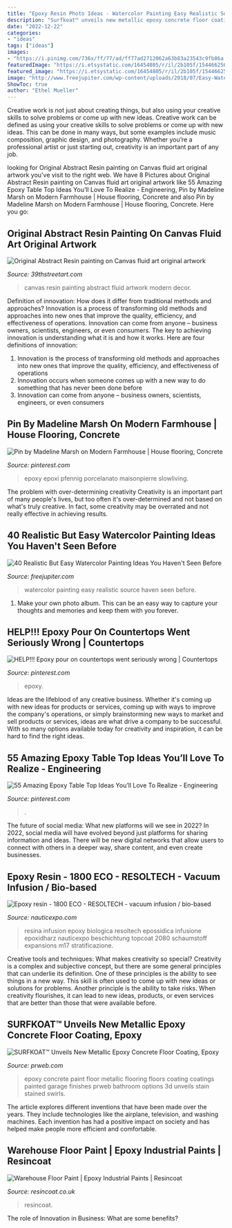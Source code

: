 ```yaml
---
title: "Epoxy Resin Photo Ideas - Watercolor Painting Easy Realistic Source Haven Seen Before"
description: "Surfkoat™ unveils new metallic epoxy concrete floor coating, epoxy"
date: "2022-12-22"
categories:
- "ideas"
tags: ["ideas"]
images:
- "https://i.pinimg.com/736x/ff/77/ad/ff77ad2712062a63b83a23543c9fb86a.jpg"
featuredImage: "https://i.etsystatic.com/16454805/r/il/2b105f/1544662562/il_fullxfull.1544662562_6inc.jpg"
featured_image: "https://i.etsystatic.com/16454805/r/il/2b105f/1544662562/il_fullxfull.1544662562_6inc.jpg"
image: "http://www.freejupiter.com/wp-content/uploads/2018/07/Easy-Watercolor-Painting-Ideas-16.jpg"
ShowToc: true
author: "Ethel Mueller"
---
```



Creative work is not just about creating things, but also using your creative skills to solve problems or come up with new ideas.
Creative work can be defined as using your creative skills to solve problems or come up with new ideas. This can be done in many ways, but some examples include music composition, graphic design, and photography. Whether you’re a professional artist or just starting out, creativity is an important part of any job.

	

		
looking for Original Abstract Resin painting on Canvas fluid art original artwork you've visit to the right web. We have 8 Pictures about Original Abstract Resin painting on Canvas fluid art original artwork like 55 Amazing Epoxy Table Top Ideas You’ll Love To Realize - Engineering, Pin by Madeline Marsh on Modern Farmhouse | House flooring, Concrete and also Pin by Madeline Marsh on Modern Farmhouse | House flooring, Concrete. Here you go:
		
    
## Original Abstract Resin Painting On Canvas Fluid Art Original Artwork

<img loading=lazy src="https://i.etsystatic.com/16454805/r/il/2b105f/1544662562/il_fullxfull.1544662562_6inc.jpg" onerror="this.onerror=null;this.src='https://tse4.mm.bing.net/th?id=OIP.GIwT3WoFZsw-5DObs26YQgHaNK&amp;pid=15.1';" alt="Original Abstract Resin painting on Canvas fluid art original artwork">

_Source: 39thstreetart.com_

>canvas resin painting abstract fluid artwork modern decor. 

	

Definition of innovation: How does it differ from traditional methods and approaches?
Innovation is a process of transforming old methods and approaches into new ones that improve the quality, efficiency, and effectiveness of operations. Innovation can come from anyone – business owners, scientists, engineers, or even consumers. The key to achieving innovation is understanding what it is and how it works. Here are four definitions of innovation: 
1. Innovation is the process of transforming old methods and approaches into new ones that improve the quality, efficiency, and effectiveness of operations 
2. Innovation occurs when someone comes up with a new way to do something that has never been done before 
3. Innovation can come from anyone – business owners, scientists, engineers, or even consumers 

    
## Pin By Madeline Marsh On Modern Farmhouse | House Flooring, Concrete

<img loading=lazy src="https://i.pinimg.com/736x/a3/be/46/a3be46cb1bd90f05e3d535b8a41616db.jpg" onerror="this.onerror=null;this.src='https://tse3.mm.bing.net/th?id=OIP.clhBHscNAzlkY6RUm8b7-AHaJ4&amp;pid=15.1';" alt="Pin by Madeline Marsh on Modern Farmhouse | House flooring, Concrete">

_Source: pinterest.com_

>epoxy epoxi pfennig porcelanato maisonpierre slowliving. 

	

The problem with over-determining creativity
Creativity is an important part of many people's lives, but too often it's over-determined and not based on what's truly creative. In fact, some creativity may be overrated and not really effective in achieving results.

    
## 40 Realistic But Easy Watercolor Painting Ideas You Haven&#039;t Seen Before

<img loading=lazy src="http://www.freejupiter.com/wp-content/uploads/2018/07/Easy-Watercolor-Painting-Ideas-16.jpg" onerror="this.onerror=null;this.src='https://tse3.mm.bing.net/th?id=OIP.kfqEHDHODSToNuqvPwKrBwHaNC&amp;pid=15.1';" alt="40 Realistic But Easy Watercolor Painting Ideas You Haven&#039;t Seen Before">

_Source: freejupiter.com_

>watercolor painting easy realistic source haven seen before. 

	

1. Make your own photo album. This can be an easy way to capture your thoughts and memories and keep them with you forever.

    
## HELP!!! Epoxy Pour On Countertops Went Seriously Wrong | Countertops

<img loading=lazy src="https://i.pinimg.com/736x/45/89/92/4589925bb1139028a2887de2ff1849b7.jpg" onerror="this.onerror=null;this.src='https://tse2.mm.bing.net/th?id=OIP.RSTrROFY2XbjkdSYB4rurgHaJ4&amp;pid=15.1';" alt="HELP!!! Epoxy pour on countertops went seriously wrong | Countertops">

_Source: pinterest.com_

>epoxy. 

	

Ideas are the lifeblood of any creative business. Whether it's coming up with new ideas for products or services, coming up with ways to improve the company's operations, or simply brainstorming new ways to market and sell products or services, ideas are what drive a company to be successful. With so many options available today for creativity and inspiration, it can be hard to find the right ideas.

    
## 55 Amazing Epoxy Table Top Ideas You’ll Love To Realize - Engineering

<img loading=lazy src="https://i.pinimg.com/736x/ff/77/ad/ff77ad2712062a63b83a23543c9fb86a.jpg" onerror="this.onerror=null;this.src='https://tse4.mm.bing.net/th?id=OIP.5r6ANO_xw6htxlzxSNP3fwHaJ3&amp;pid=15.1';" alt="55 Amazing Epoxy Table Top Ideas You’ll Love To Realize - Engineering">

_Source: pinterest.com_

>. 

	

The future of social media: What new platforms will we see in 2022?
In 2022, social media will have evolved beyond just platforms for sharing information and ideas. There will be new digital networks that allow users to connect with others in a deeper way, share content, and even create businesses.

    
## Epoxy Resin - 1800 ECO - RESOLTECH - Vacuum Infusion / Bio-based

<img loading=lazy src="https://img.nauticexpo.com/images_ne/photo-g/26759-15162871.jpg" onerror="this.onerror=null;this.src='https://tse3.mm.bing.net/th?id=OIP.xqSMLdQRSFNqqRGyEK-R-gHaHf&amp;pid=15.1';" alt="Epoxy resin - 1800 ECO - RESOLTECH - vacuum infusion / bio-based">

_Source: nauticexpo.com_

>resina infusion epoxy biologica resoltech epossidica infusione epoxidharz nauticexpo beschichtung topcoat 2080 schaumstoff expansions m17 stratificazione. 

	

Creative tools and techniques: What makes creativity so special?
Creativity is a complex and subjective concept, but there are some general principles that can underlie its definition. One of these principles is the ability to see things in a new way. This skill is often used to come up with new ideas or solutions for problems. Another principle is the ability to take risks. When creativity flourishes, it can lead to new ideas, products, or even services that are better than those that were available before.

    
## SURFKOAT™ Unveils New Metallic Epoxy Concrete Floor Coating, Epoxy

<img loading=lazy src="http://ww1.prweb.com/prfiles/2015/03/25/12609867/concrete-epoxy-epoxy-concrete-floor-paint.jpg" onerror="this.onerror=null;this.src='https://tse1.mm.bing.net/th?id=OIP.Tz1MJFcYY3j6J3BLyDHZFwHaE7&amp;pid=15.1';" alt="SURFKOAT™ Unveils New Metallic Epoxy Concrete Floor Coating, Epoxy">

_Source: prweb.com_

>epoxy concrete paint floor metallic flooring floors coating coatings painted garage finishes prweb bathroom options 3d unveils stain stained swirls. 

	

The article explores different inventions that have been made over the years. They include technologies like the airplane, television, and washing machines. Each invention has had a positive impact on society and has helped make people more efficient and comfortable.

    
## Warehouse Floor Paint | Epoxy Industrial Paints | Resincoat

<img loading=lazy src="https://www.resincoat.co.uk/2018-tm_thickbox_default/resincoat-hb-epoxy-warehouse-floor-paint.jpg" onerror="this.onerror=null;this.src='https://tse3.mm.bing.net/th?id=OIP.6yrsMlah4VTSohm6lU1yQwHaHa&amp;pid=15.1';" alt="Warehouse Floor Paint | Epoxy Industrial Paints | Resincoat">

_Source: resincoat.co.uk_

>resincoat. 

	

The role of Innovation in Business: What are some benefits?
 

